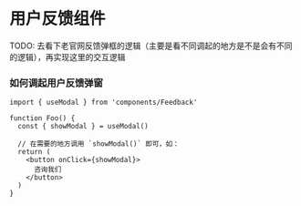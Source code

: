 # 用户反馈组件

TODO: 去看下老官网反馈弹框的逻辑（主要是看不同调起的地方是不是会有不同的逻辑），再实现这里的交互逻辑

### 如何调起用户反馈弹窗

```tsx
import { useModal } from 'components/Feedback'

function Foo() {
  const { showModal } = useModal()

  // 在需要的地方调用 `showModal()` 即可，如：
  return (
    <button onClick={showModal}>
      咨询我们
    </button>
  )
}
```
